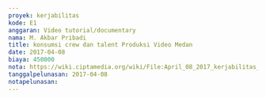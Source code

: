 ```yaml
---
proyek: kerjabilitas
kode: E1
anggaran: Video tutorial/documentary
nama: M. Akbar Pribadi
title: konsumsi crew dan talent Produksi Video Medan
date: 2017-04-08
biaya: 450000
nota: https://wiki.ciptamedia.org/wiki/File:April_08_2017_kerjabilitas_E1_nasi_kotak_akbar.jpg
tanggalpelunasan: 2017-04-08
notapelunasan:
---
```

